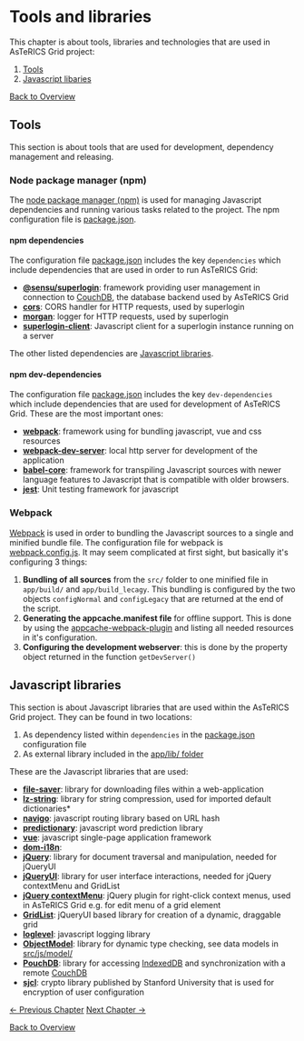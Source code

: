 # Tools and libraries
This chapter is about tools, libraries and technologies that are used in AsTeRICS Grid project:

1. [Tools](01_structure.md#project-structure)
1. [Javascript libaries](01_structure.md#sources-structure)

[Back to Overview](00_index.md)

## Tools
This section is about tools that are used for development, dependency management and releasing.

### Node package manager (npm)
The [node package manager (npm)](https://www.npmjs.com/) is used for managing Javascript dependencies and running various tasks related to the project. The npm configuration file is [package.json](https://github.com/asterics/AsTeRICS-Grid/blob/master/package.json).

#### npm dependencies
The configuration file [package.json](https://github.com/asterics/AsTeRICS-Grid/blob/master/package.json) includes the key `dependencies` which include dependencies that are used in order to run AsTeRICS Grid:
* **[@sensu/superlogin](https://github.com/sen-su/superlogin)**: framework providing user management in connection to [CouchDB](http://couchdb.apache.org/), the database backend used by AsTeRICS Grid
* **[cors](https://www.npmjs.com/package/cors)**: CORS handler for HTTP requests, used by superlogin
* **[morgan](https://www.npmjs.com/package/morgan)**: logger for HTTP requests, used by superlogin
* **[superlogin-client](https://www.npmjs.com/package/superlogin-client)**: Javascript client for a superlogin instance running on a server

The other listed dependencies are [Javascript libraries](02_tools.md#javascript-libraries).

#### npm dev-dependencies
The configuration file [package.json](https://github.com/asterics/AsTeRICS-Grid/blob/master/package.json) includes the key `dev-dependencies` which include dependencies that are used for development of AsTeRICS Grid. These are the most important ones:
* **[webpack](https://www.npmjs.com/package/webpack)**: framework using for bundling javascript, vue and css resources
* **[webpack-dev-server](https://www.npmjs.com/package/webpack-dev-server)**: local http server for development of the application
* **[babel-core](https://www.npmjs.com/package/babel-core)**: framework for transpiling Javascript sources with newer language features to Javascript that is compatible with older browsers.
* **[jest](https://www.npmjs.com/package/jest)**: Unit testing framework for javascript

<!-- TODO: link to explaining scripts, maybe in development section? -->

### Webpack

[Webpack](https://webpack.js.org/) is used in order to bundling the Javascript sources to a single and minified bundle file. The configuration file for webpack is [webpack.config.js](https://github.com/asterics/AsTeRICS-Grid/blob/master/webpack.config.js). It may seem complicated at first sight, but basically it's configuring 3 things:

1. **Bundling of all sources** from the `src/` folder to one minified file in `app/build/` and `app/build_lecagy`. This bundling is configured by the two objects `configNormal` and `configLegacy` that are returned at the end of the script.
1. **Generating the appcache.manifest file** for offline support. This is done by using the [appcache-webpack-plugin](https://www.npmjs.com/package/appcache-webpack-plugin) and listing all needed resources in it's configuration.
1. **Configuring the development webserver**: this is done by the property object returned in the function `getDevServer()`

## Javascript libraries
This section is about Javascript libraries that are used within the AsTeRICS Grid project. They can be found in two locations:

1. As dependency listed within `dependencies` in the [package.json](https://github.com/asterics/AsTeRICS-Grid/blob/master/package.json) configuration file
1. As external library included in the [app/lib/ folder](https://github.com/asterics/AsTeRICS-Grid/tree/master/app/lib)

These are the Javascript libraries that are used:
* **[file-saver](https://www.npmjs.com/package/file-saver)**: library for downloading files within a web-application
* **[lz-string](https://www.npmjs.com/package/lz-string)**: library for string compression, used for imported default dictionaries* 
* **[navigo](https://www.npmjs.com/package/navigo)**: javascript routing library based on URL hash
* **[predictionary](https://www.npmjs.com/package/predictionary)**: javascript word prediction library
* **[vue](https://www.npmjs.com/package/vue)**: javascript single-page application framework
* **[dom-i18n](https://github.com/ruyadorno/dom-i18n)**: 
* **[jQuery](https://jquery.com/)**: library for document traversal and manipulation, needed for jQueryUI
* **[jQueryUI](https://jqueryui.com/)**: library for user interface interactions, needed for jQuery contextMenu and GridList
* **[jQuery contextMenu](https://swisnl.github.io/jQuery-contextMenu/)**: jQuery plugin for right-click context menus, used in AsTeRICS Grid e.g. for edit menu of a grid element
* **[GridList](https://github.com/hootsuite/grid)**: jQueryUI based library for creation of a dynamic, draggable grid
* **[loglevel](https://github.com/pimterry/loglevel)**: javascript logging library
* **[ObjectModel](https://objectmodel.js.org/)**: library for dynamic type checking, see data models in [src/js/model/](https://github.com/asterics/AsTeRICS-Grid/tree/master/src/js/model)
* **[PouchDB](https://pouchdb.com/)**: library for accessing [IndexedDB](https://developer.mozilla.org/en-US/docs/Web/API/IndexedDB_API) and synchronization with a remote [CouchDB](http://couchdb.apache.org/)
* **[sjcl](https://github.com/bitwiseshiftleft/sjcl)**: crypto library published by Stanford University that is used for encryption of user configuration

<!-- TODO: Tools and libraries related to data storage are covered in detail in:  -->

[&#x2190; Previous Chapter](01_structure.md) [Next Chapter &#x2192;]()

[Back to Overview](00_index.md)



